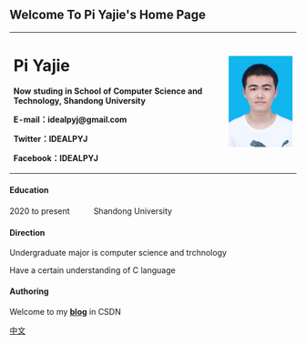## Welcome To Pi Yajie's Home Page
<table border="0">
  <tr>
    <td width="75%">
      <h1>Pi Yajie</h1>
      <p><b>Now studing in School of Computer Science and Technology, Shandong University</b></p>
      <p><b>E-mail：idealpyj@gmail.com</b></p>
      <p><b>Twitter：IDEALPYJ</b></p>
      <p><b>Facebook：IDEALPYJ</b></p>
    </td>
    <td width="25%">
      <img src="/ID photo.jpg" width="100%">
    </td>
  </tr>
</table>

#### Education  
2020 to present　　　Shandong University  
#### Direction  
Undergraduate major is computer science and trchnology

Have a certain understanding of C language
#### Authoring  
Welcome to my [**blog**](https://blog.csdn.net/IDEALPYJ?spm=1001.2101.3001.5343) in CSDN  

[中文](index.md)
